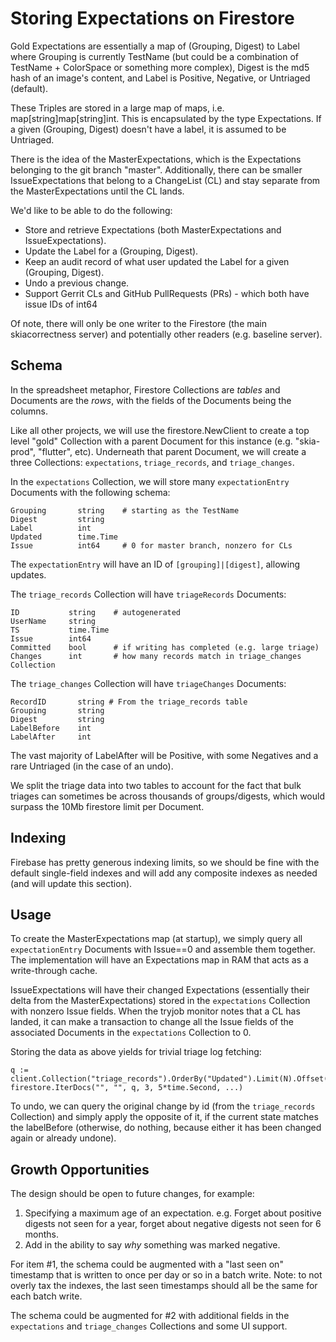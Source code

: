 Storing Expectations on Firestore
=================================

Gold Expectations are essentially a map of (Grouping, Digest) to Label where Grouping is
currently TestName (but could be a combination of TestName + ColorSpace or something
more complex), Digest is the md5 hash of an image's content, and Label is Positive, Negative,
or Untriaged (default).

These Triples are stored in a large map of maps, i.e. map[string]map[string]int. This is
encapsulated by the type Expectations. If a given (Grouping, Digest) doesn't have a label,
it is assumed to be Untriaged.

There is the idea of the MasterExpectations, which is the Expectations belonging to the
git branch "master". Additionally, there can be smaller IssueExpectations that belong
to a ChangeList (CL) and stay separate from the MasterExpectations until the CL lands.

We'd like to be able to do the following:

  - Store and retrieve Expectations (both MasterExpectations and IssueExpectations).
  - Update the Label for a (Grouping, Digest).
  - Keep an audit record of what user updated the Label for a given (Grouping, Digest).
  - Undo a previous change.
  - Support Gerrit CLs and GitHub PullRequests (PRs) - which both have issue IDs of int64

Of note, there will only be one writer to the Firestore (the main skiacorrectness server)
and potentially other readers (e.g. baseline server).

Schema
------

In the spreadsheet metaphor, Firestore Collections are _tables_ and Documents
are the _rows_, with the fields of the Documents being the columns.

Like all other projects, we will use the firestore.NewClient to create a top level
"gold" Collection with a parent Document for this instance (e.g. "skia-prod", "flutter", etc).
Underneath that parent Document, we will create a three Collections:
`expectations`, `triage_records`, and `triage_changes`.

In the `expectations` Collection, we will store many `expectationEntry` Documents with
the following schema:

	Grouping       string    # starting as the TestName
	Digest         string
	Label          int
	Updated        time.Time
	Issue          int64     # 0 for master branch, nonzero for CLs

The `expectationEntry` will have an ID of `[grouping]|[digest]`, allowing updates.

The `triage_records` Collection will have `triageRecords` Documents:

	ID           string    # autogenerated
	UserName     string
	TS           time.Time
	Issue        int64
	Committed    bool      # if writing has completed (e.g. large triage)
	Changes      int       # how many records match in triage_changes Collection

The `triage_changes` Collection will have `triageChanges` Documents:

	RecordID       string # From the triage_records table
	Grouping       string
	Digest         string
	LabelBefore    int
	LabelAfter     int

The vast majority of LabelAfter will be Positive, with some Negatives and a rare
Untriaged (in the case of an undo).

We split the triage data into two tables to account for the fact that bulk triages can sometimes be
across thousands of groups/digests, which would surpass the 10Mb firestore limit per Document.

Indexing
--------
Firebase has pretty generous indexing limits, so we should be fine with the default single-field
indexes and will add any composite indexes as needed (and will update this section).

Usage
-----

To create the MasterExpectations map (at startup), we simply query all `expectationEntry`
Documents with Issue==0 and assemble them together. The implementation will have an Expectations
map in RAM that acts as a write-through cache.

IssueExpectations will have their changed Expectations (essentially their delta from the
MasterExpectations) stored in the `expectations` Collection with nonzero
Issue fields. When the tryjob monitor notes that a CL has landed, it can make a transaction
to change all the Issue fields of the associated Documents in the `expectations` Collection to 0.

Storing the data as above yields for trivial triage log fetching:

	q := client.Collection("triage_records").OrderBy("Updated").Limit(N).Offset(M)
	firestore.IterDocs("", "", q, 3, 5*time.Second, ...)

To undo, we can query the original change by id (from the `triage_records` Collection)
and simply apply the opposite of it, if the current state matches the labelBefore
(otherwise, do nothing, because either it has been changed again or already undone).

Growth Opportunities
-------------------

The design should be open to future changes, for example:

  1. Specifying a maximum age of an expectation. e.g. Forget about positive digests not seen for
    a year, forget about negative digests not seen for 6 months.
  2. Add in the ability to say *why* something was marked negative.

For item #1, the schema could be augmented with a "last seen on" timestamp that is written to
once per day or so in a batch write. Note: to not overly tax the indexes, the last seen
timestamps should all be the same for each batch write.

The schema could be augmented for #2 with additional fields in the `expectations` and
`triage_changes` Collections and some UI support.